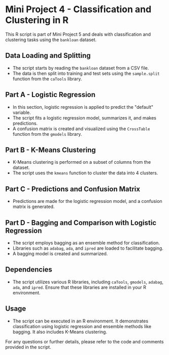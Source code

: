 # Mini Project 4 - Classification and Clustering in R

This R script is part of Mini Project 5 and deals with classification and clustering tasks using the `bankloan` dataset.

## Data Loading and Splitting
- The script starts by reading the `bankloan` dataset from a CSV file.
- The data is then split into training and test sets using the `sample.split` function from the `caTools` library.

## Part A - Logistic Regression
- In this section, logistic regression is applied to predict the "default" variable.
- The script fits a logistic regression model, summarizes it, and makes predictions.
- A confusion matrix is created and visualized using the `CrossTable` function from the `gmodels` library.

## Part B - K-Means Clustering
- K-Means clustering is performed on a subset of columns from the dataset.
- The script uses the `kmeans` function to cluster the data into 4 clusters.

## Part C - Predictions and Confusion Matrix
- Predictions are made for the logistic regression model, and a confusion matrix is generated.

## Part D - Bagging and Comparison with Logistic Regression
- The script employs bagging as an ensemble method for classification.
- Libraries such as `adabag`, `ada`, and `ipred` are loaded to facilitate bagging.
- A bagging model is created and summarized.

## Dependencies
- The script utilizes various R libraries, including `caTools`, `gmodels`, `adabag`, `ada`, and `ipred`. Ensure that these libraries are installed in your R environment.

## Usage
- The script can be executed in an R environment. It demonstrates classification using logistic regression and ensemble methods like bagging. It also includes K-Means clustering.

For any questions or further details, please refer to the code and comments provided in the script.
